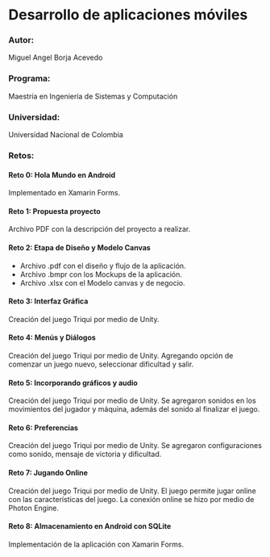 # Desarrollo de aplicaciones móviles
### Autor:
Miguel Angel Borja Acevedo
### Programa:
Maestría en Ingeniería de Sistemas y Computación
### Universidad:
Universidad Nacional de Colombia

### Retos:

#### Reto 0: Hola Mundo en Android
Implementado en Xamarin Forms.

#### Reto 1: Propuesta proyecto
Archivo PDF con la descripción del proyecto a realizar.

#### Reto 2: Etapa de Diseño y Modelo Canvas
* Archivo .pdf con el diseño y flujo de la aplicación.
* Archivo .bmpr con los Mockups de la aplicación.
* Archivo .xlsx con el Modelo canvas y de negocio.

#### Reto 3: Interfaz Gráfica
Creación del juego Triqui por medio de Unity.

#### Reto 4: Menús y Diálogos
Creación del juego Triqui por medio de Unity.
Agregando opción de comenzar un juego nuevo, seleccionar dificultad y salir.

#### Reto 5: Incorporando gráficos y audio
Creación del juego Triqui por medio de Unity.
Se agregaron sonidos en los movimientos del jugador y máquina, además del sonido al finalizar el juego.

#### Reto 6: Preferencias
Creación del juego Triqui por medio de Unity.
Se agregaron configuraciones como sonido, mensaje de victoria y dificultad.

#### Reto 7: Jugando Online
Creación del juego Triqui por medio de Unity.
El juego permite jugar online con las características del juego. La conexión online se hizo por medio de Photon Engine.

#### Reto 8: Almacenamiento en Android con SQLite
Implementación de la aplicación con Xamarin Forms.
